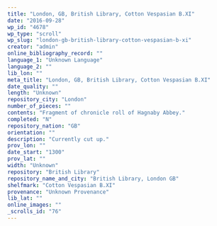```yaml
---
title: "London, GB, British Library, Cotton Vespasian B.XI"
date: "2016-09-28"
wp_id: "4678"
wp_type: "scroll"
wp_slug: "london-gb-british-library-cotton-vespasian-b-xi"
creator: "admin"
online_bibliography_record: ""
language_1: "Unknown Language"
language_2: ""
lib_lon: ""
meta_title: "London, GB, British Library, Cotton Vespasian B.XI"
date_quality: ""
length: "Unknown"
repository_city: "London"
number_of_pieces: ""
contents: "Fragment of chronicle roll of Hagnaby Abbey."
completed: "N"
repository_nation: "GB"
orientation: ""
description: "Currently cut up."
prov_lon: ""
date_start: "1300"
prov_lat: ""
width: "Unknown"
repository: "British Library"
repository_name_and_city: "British Library, London GB"
shelfmark: "Cotton Vespasian B.XI"
provenance: "Unknown Provenance"
lib_lat: ""
online_images: ""
_scrolls_id: "76"
---
```



